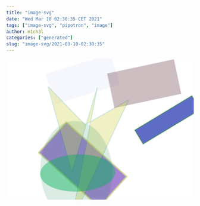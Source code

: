 ```yaml
---
title: "image-svg"
date: "Wed Mar 10 02:30:35 CET 2021"
tags: ["image-svg", "pipotron", "image"]
author: m1ch3l
categories: ["generated"]
slug: "image-svg/2021-03-10-02:30:35"
---
```


![](image.svg)
